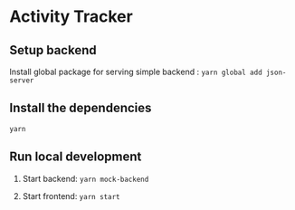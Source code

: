 # Activity Tracker

## Setup backend

Install global package for serving simple backend : `yarn global add json-server`

## Install the dependencies

`yarn`

## Run local development

1. Start backend: `yarn mock-backend`

2. Start frontend: `yarn start`
